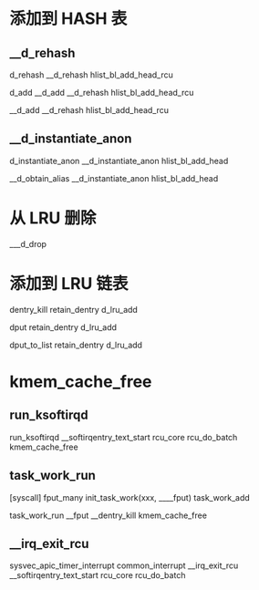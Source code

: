 


# 添加到 HASH 表

## __d_rehash

d_rehash
	__d_rehash
		hlist_bl_add_head_rcu

d_add
	__d_add
		__d_rehash
			hlist_bl_add_head_rcu

__d_add
	__d_rehash
		hlist_bl_add_head_rcu

## __d_instantiate_anon

d_instantiate_anon
	__d_instantiate_anon
		hlist_bl_add_head

__d_obtain_alias
	__d_instantiate_anon
		hlist_bl_add_head

# 从 LRU 删除

___d_drop

# 添加到 LRU 链表

dentry_kill
	retain_dentry
		d_lru_add

dput
	retain_dentry
		d_lru_add

dput_to_list
	retain_dentry
		d_lru_add

# kmem_cache_free

## run_ksoftirqd

run_ksoftirqd
	__softirqentry_text_start
		rcu_core
			rcu_do_batch
				kmem_cache_free

## task_work_run

[syscall]
	fput_many
		init_task_work(xxx, ____fput)
		task_work_add

task_work_run
	__fput
		__dentry_kill
			kmem_cache_free

## __irq_exit_rcu

sysvec_apic_timer_interrupt
common_interrupt
	__irq_exit_rcu
		__softirqentry_text_start
			rcu_core
				rcu_do_batch
